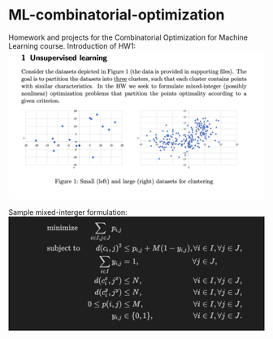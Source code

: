 # ML-combinatorial-optimization
Homework and projects for the Combinatorial Optimization for Machine Learning course. Introduction of HW1:
![HW1](./images/sample_problem.png)

Sample mixed-interger formulation:
![Mixed-integer formulation](./images/sample_formulation.png)
